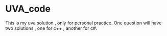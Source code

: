 # UVA_code
 This is my uva solution , only for personal practice.
 One question will have two solutions , one for c++ , another for c#.